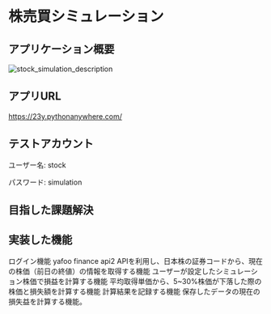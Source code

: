 # 株売買シミュレーション
## アプリケーション概要
![stock_simulation_description](https://github.com/999yo/stock_simulation_app/assets/103639076/4e2c8003-b4f1-423a-9dba-e069ef37ee9f)

## **アプリURL**
https://23y.pythonanywhere.com/
## テストアカウント
ユーザー名: stock

パスワード: simulation
## 目指した課題解決

## 実装した機能
ログイン機能
yafoo finance api2 APIを利用し、日本株の証券コードから、現在の株価（前日の終値）の情報を取得する機能
ユーザーが設定したシミュレーション株価で損益を計算する機能
平均取得単価から、5~30%株価が下落した際の株価と損失額を計算する機能
計算結果を記録する機能
保存したデータの現在の損失益を計算する機能。








